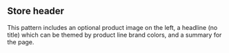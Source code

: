 ## Store header

This pattern includes an optional product image on the left, a headline (no title) which can be themed by product line 
brand colors, and a summary for the page.